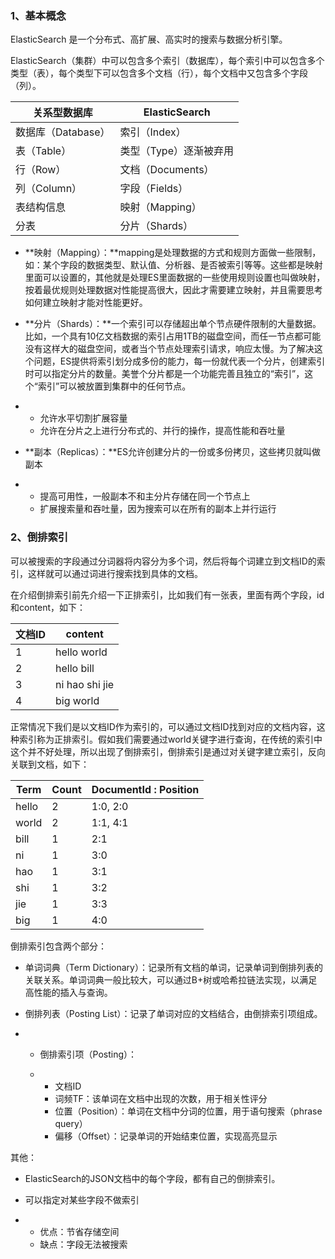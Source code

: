 ### **1、基本概念**

ElasticSearch 是一个分布式、高扩展、高实时的搜索与数据分析引擎。

ElasticSearch（集群）中可以包含多个索引（数据库），每个索引中可以包含多个类型（表），每个类型下可以包含多个文档（行），每个文档中又包含多个字段（列）。

| 关系型数据库       | ElasticSearch          |
| ------------------ | ---------------------- |
| 数据库（Database） | 索引（Index）          |
| 表（Table）        | 类型（Type）逐渐被弃用 |
| 行（Row）          | 文档（Documents）      |
| 列（Column）       | 字段（Fields）         |
| 表结构信息         | 映射（Mapping）        |
| 分表               | 分片（Shards）         |

- **映射（Mapping）：**mapping是处理数据的方式和规则方面做一些限制，如：某个字段的数据类型、默认值、分析器、是否被索引等等。这些都是映射里面可以设置的，其他就是处理ES里面数据的一些使用规则设置也叫做映射，按着最优规则处理数据对性能提高很大，因此才需要建立映射，并且需要思考如何建立映射才能对性能更好。

- **分片（Shards）：**一个索引可以存储超出单个节点硬件限制的大量数据。比如，一个具有10亿文档数据的索引占用1TB的磁盘空间，而任一节点都可能没有这样大的磁盘空间，或者当个节点处理索引请求，响应太慢。为了解决这个问题，ES提供将索引划分成多份的能力，每一份就代表一个分片，创建索引时可以指定分片的数量。美誉个分片都是一个功能完善且独立的“索引”，这个“索引”可以被放置到集群中的任何节点。

- - 允许水平切割扩展容量
  - 允许在分片之上进行分布式的、并行的操作，提高性能和吞吐量

- **副本（Replicas）：**ES允许创建分片的一份或多份拷贝，这些拷贝就叫做副本

- - 提高可用性，一般副本不和主分片存储在同一个节点上
  - 扩展搜索量和吞吐量，因为搜索可以在所有的副本上并行运行

### **2、倒排索引**

可以被搜索的字段通过分词器将内容分为多个词，然后将每个词建立到文档ID的索引，这样就可以通过词进行搜索找到具体的文档。

在介绍倒排索引前先介绍一下正排索引，比如我们有一张表，里面有两个字段，id和content，如下：

| 文档ID | content        |
| ------ | -------------- |
| 1      | hello world    |
| 2      | hello bill     |
| 3      | ni hao shi jie |
| 4      | big world      |

正常情况下我们是以文档ID作为索引的，可以通过文档ID找到对应的文档内容，这种索引称为正排索引。假如我们需要通过world关键字进行查询，在传统的索引中这个并不好处理，所以出现了倒排索引，倒排索引是通过对关键字建立索引，反向关联到文档，如下：

| Term  | Count | DocumentId : Position |
| ----- | ----- | --------------------- |
| hello | 2     | 1:0, 2:0              |
| world | 2     | 1:1, 4:1              |
| bill  | 1     | 2:1                   |
| ni    | 1     | 3:0                   |
| hao   | 1     | 3:1                   |
| shi   | 1     | 3:2                   |
| jie   | 1     | 3:3                   |
| big   | 1     | 4:0                   |

倒排索引包含两个部分：

- 单词词典（Term Dictionary）：记录所有文档的单词，记录单词到倒排列表的关联关系。单词词典一般比较大，可以通过B+树或哈希拉链法实现，以满足高性能的插入与查询。

- 倒排列表（Posting List）：记录了单词对应的文档结合，由倒排索引项组成。

- - 倒排索引项（Posting）：

  - - 文档ID
    - 词频TF：该单词在文档中出现的次数，用于相关性评分
    - 位置（Position）：单词在文档中分词的位置，用于语句搜索（phrase query）
    - 偏移（Offset）：记录单词的开始结束位置，实现高亮显示

其他：

- ElasticSearch的JSON文档中的每个字段，都有自己的倒排索引。

- 可以指定对某些字段不做索引

- - 优点：节省存储空间
  - 缺点：字段无法被搜索